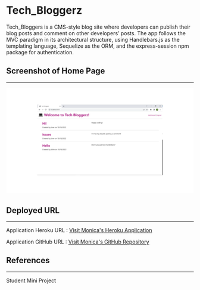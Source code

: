 # Tech_Bloggerz

Tech_Bloggers is a CMS-style blog site where developers can publish their blog posts and comment on other developers’ posts. The app follows the MVC paradigm in its architectural structure, using Handlebars.js as the templating language, Sequelize as the ORM, and the express-session npm package for authentication.

## Screenshot of Home Page
---
<img src="./assets/screenshot.png" alt="screenshot"/>

## Deployed URL
---
Application Heroku URL : <a href= "">Visit Monica's Heroku Application</a> 

Application GitHub URL : <a href= "https://github.com/monicadolce/Tech_Bloggerz">Visit Monica's GitHub Repository</a> 

## References
---
Student Mini Project